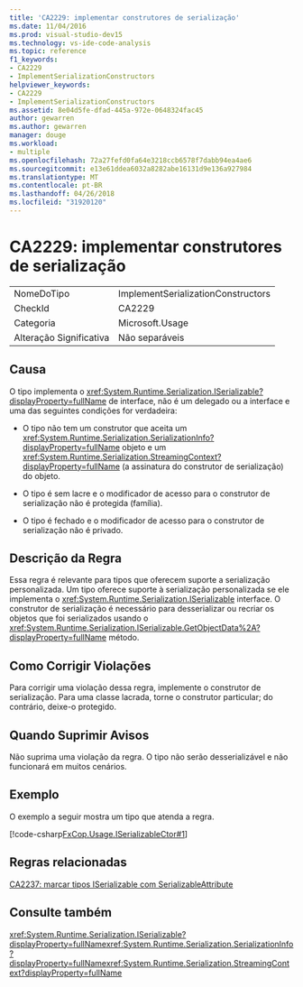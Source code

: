 ```yaml
---
title: 'CA2229: implementar construtores de serialização'
ms.date: 11/04/2016
ms.prod: visual-studio-dev15
ms.technology: vs-ide-code-analysis
ms.topic: reference
f1_keywords:
- CA2229
- ImplementSerializationConstructors
helpviewer_keywords:
- CA2229
- ImplementSerializationConstructors
ms.assetid: 8e04d5fe-dfad-445a-972e-0648324fac45
author: gewarren
ms.author: gewarren
manager: douge
ms.workload:
- multiple
ms.openlocfilehash: 72a27fefd0fa64e3218ccb6578f7dabb94ea4ae6
ms.sourcegitcommit: e13e61ddea6032a8282abe16131d9e136a927984
ms.translationtype: MT
ms.contentlocale: pt-BR
ms.lasthandoff: 04/26/2018
ms.locfileid: "31920120"
---
```

# <a name="ca2229-implement-serialization-constructors"></a>CA2229: implementar construtores de serialização
|||
|-|-|
|NomeDoTipo|ImplementSerializationConstructors|
|CheckId|CA2229|
|Categoria|Microsoft.Usage|
|Alteração Significativa|Não separáveis|

## <a name="cause"></a>Causa
 O tipo implementa o <xref:System.Runtime.Serialization.ISerializable?displayProperty=fullName> de interface, não é um delegado ou a interface e uma das seguintes condições for verdadeira:

-   O tipo não tem um construtor que aceita um <xref:System.Runtime.Serialization.SerializationInfo?displayProperty=fullName> objeto e um <xref:System.Runtime.Serialization.StreamingContext?displayProperty=fullName> (a assinatura do construtor de serialização) do objeto.

-   O tipo é sem lacre e o modificador de acesso para o construtor de serialização não é protegida (família).

-   O tipo é fechado e o modificador de acesso para o construtor de serialização não é privado.

## <a name="rule-description"></a>Descrição da Regra
 Essa regra é relevante para tipos que oferecem suporte a serialização personalizada. Um tipo oferece suporte à serialização personalizada se ele implementa o <xref:System.Runtime.Serialization.ISerializable> interface. O construtor de serialização é necessário para desserializar ou recriar os objetos que foi serializados usando o <xref:System.Runtime.Serialization.ISerializable.GetObjectData%2A?displayProperty=fullName> método.

## <a name="how-to-fix-violations"></a>Como Corrigir Violações
 Para corrigir uma violação dessa regra, implemente o construtor de serialização. Para uma classe lacrada, torne o construtor particular; do contrário, deixe-o protegido.

## <a name="when-to-suppress-warnings"></a>Quando Suprimir Avisos
 Não suprima uma violação da regra. O tipo não serão desserializável e não funcionará em muitos cenários.

## <a name="example"></a>Exemplo
 O exemplo a seguir mostra um tipo que atenda a regra.

 [!code-csharp[FxCop.Usage.ISerializableCtor#1](../code-quality/codesnippet/CSharp/ca2229-implement-serialization-constructors_1.cs)]

## <a name="related-rules"></a>Regras relacionadas
 [CA2237: marcar tipos ISerializable com SerializableAttribute](../code-quality/ca2237-mark-iserializable-types-with-serializableattribute.md)

## <a name="see-also"></a>Consulte também
 <xref:System.Runtime.Serialization.ISerializable?displayProperty=fullName><xref:System.Runtime.Serialization.SerializationInfo?displayProperty=fullName><xref:System.Runtime.Serialization.StreamingContext?displayProperty=fullName>